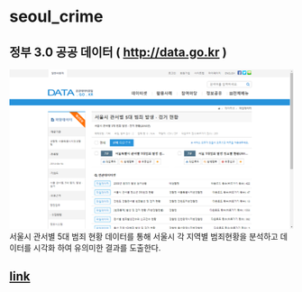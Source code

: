 # seoul_crime

## 정부 3.0 공공 데이터 ( http://data.go.kr )
![img](img/img1.png)
서울시 관서별 5대 범죄 현황 데이터를 통해 서울시 각 지역별 범죄현황을 분석하고 데이터를 시각화 하여 유의미한 결과를 도출한다.

## [link]()
